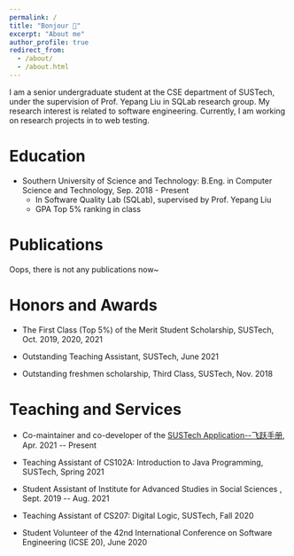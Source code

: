 ```yaml
---
permalink: /
title: "Bonjour 👋"
excerpt: "About me"
author_profile: true
redirect_from:
  - /about/
  - /about.html
---
```


I am a senior undergraduate student at the CSE department of SUSTech, under the supervision of Prof. Yepang Liu in SQLab research group. My research interest is related to software engineering. Currently, I am working on research projects in to web testing.

# Education

- Southern University of Science and Technology: B.Eng. in Computer Science and Technology, Sep. 2018 - Present
  - In Software Quality Lab (SQLab), supervised by Prof. Yepang Liu
  - GPA Top 5% ranking in class

# Publications

Oops, there is not any publications now~

# Honors and Awards

- The First Class (Top 5%) of the Merit Student Scholarship, SUSTech, Oct. 2019, 2020, 2021

- Outstanding Teaching Assistant, SUSTech, June 2021

- Outstanding freshmen scholarship, Third Class, SUSTech, Nov. 2018

# Teaching and Services

- Co-maintainer and co-developer of the [SUSTech Application--飞跃手册](https://sustech-application.com), Apr. 2021 -- Present

- Teaching Assistant of CS102A: Introduction to Java Programming, SUSTech, Spring 2021

- Student Assistant of Institute for Advanced Studies in Social Sciences , Sept. 2019 -- Aug. 2021

- Teaching Assistant of CS207: Digital Logic, SUSTech, Fall 2020

- Student Volunteer of the 42nd International Conference on Software Engineering (ICSE 20), June 2020
